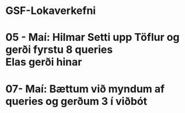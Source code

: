 # GSF-Lokaverkefni 
<h1> 05 - Maí:  Hilmar Setti upp Töflur og gerði fyrstu 8 queries<br> Elas gerði hinar
<h1> 07- Maí: Bættum við myndum af queries og gerðum 3 í viðbót
